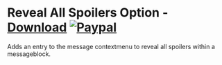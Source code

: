 # Reveal All Spoilers Option - [Download](https://betterdiscord.net/ghdl?url=https://raw.githubusercontent.com/mwittrien/BetterDiscordAddons/master/Plugins/RevealAllSpoilersOption/RevealAllSpoilersOption.plugin.js) [![Paypal][paypal-badge]][paypal-link] 

[paypal-badge]: https://img.shields.io/badge/Paypal-Donate!-%2300457C.svg?logo=paypal&style=flat-square
[paypal-link]: https://paypal.me/MircoWittrien

Adds an entry to the message contextmenu to reveal all spoilers within a messageblock.
